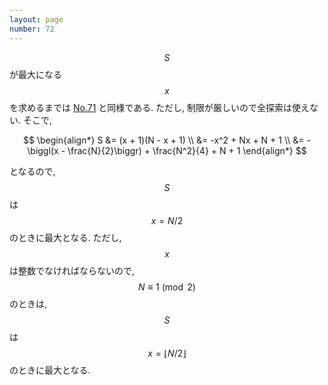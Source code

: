 ```yaml
---
layout: page
number: 72
---
```

$$ S $$ が最大になる $$ x $$ を求めるまでは [No.71](y0071.html) と同様である. ただし, 制限が厳しいので全探索は使えない. そこで,

$$
\begin{align*}
S &= (x + 1)(N - x + 1) \\
  &= -x^2 + Nx + N + 1 \\
  &= -\biggl(x - \frac{N}{2}\biggr) + \frac{N^2}{4} + N + 1
\end{align*}
$$

となるので, $$ S $$ は $$ x = N/2 $$ のときに最大となる. ただし, $$ x $$ は整数でなければならないので, $$ N \equiv 1 \pmod{2} $$ のときは, $$ S $$ は $$ x = \lfloor N/2 \rfloor $$ のときに最大となる.
